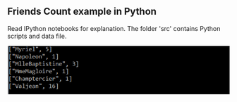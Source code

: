 

## Friends Count example in Python

Read IPython notebooks for explanation. The folder 'src' contains Python scripts and data file.

 ![src/friendscount.png](src/friendscount.png)

